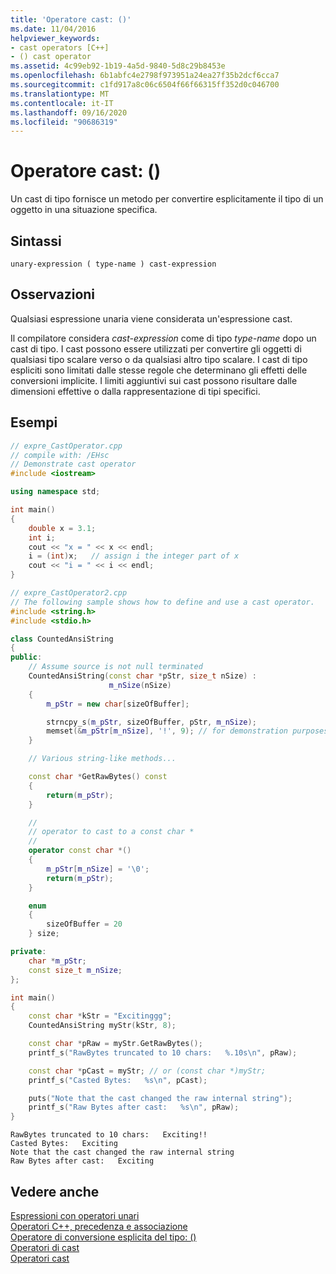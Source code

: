 ```yaml
---
title: 'Operatore cast: ()'
ms.date: 11/04/2016
helpviewer_keywords:
- cast operators [C++]
- () cast operator
ms.assetid: 4c99eb92-1b19-4a5d-9840-5d8c29b8453e
ms.openlocfilehash: 6b1abfc4e2798f973951a24ea27f35b2dcf6cca7
ms.sourcegitcommit: c1fd917a8c06c6504f66f66315ff352d0c046700
ms.translationtype: MT
ms.contentlocale: it-IT
ms.lasthandoff: 09/16/2020
ms.locfileid: "90686319"
---
```

# <a name="cast-operator-"></a>Operatore cast: ()

Un cast di tipo fornisce un metodo per convertire esplicitamente il tipo di un oggetto in una situazione specifica.

## <a name="syntax"></a>Sintassi

```
unary-expression ( type-name ) cast-expression
```

## <a name="remarks"></a>Osservazioni

Qualsiasi espressione unaria viene considerata un'espressione cast.

Il compilatore considera *cast-expression* come di tipo *type-name* dopo un cast di tipo. I cast possono essere utilizzati per convertire gli oggetti di qualsiasi tipo scalare verso o da qualsiasi altro tipo scalare. I cast di tipo espliciti sono limitati dalle stesse regole che determinano gli effetti delle conversioni implicite. I limiti aggiuntivi sui cast possono risultare dalle dimensioni effettive o dalla rappresentazione di tipi specifici.

## <a name="examples"></a>Esempi

```cpp
// expre_CastOperator.cpp
// compile with: /EHsc
// Demonstrate cast operator
#include <iostream>

using namespace std;

int main()
{
    double x = 3.1;
    int i;
    cout << "x = " << x << endl;
    i = (int)x;   // assign i the integer part of x
    cout << "i = " << i << endl;
}
```

```cpp
// expre_CastOperator2.cpp
// The following sample shows how to define and use a cast operator.
#include <string.h>
#include <stdio.h>

class CountedAnsiString
{
public:
    // Assume source is not null terminated
    CountedAnsiString(const char *pStr, size_t nSize) :
                      m_nSize(nSize)
    {
        m_pStr = new char[sizeOfBuffer];

        strncpy_s(m_pStr, sizeOfBuffer, pStr, m_nSize);
        memset(&m_pStr[m_nSize], '!', 9); // for demonstration purposes.
    }

    // Various string-like methods...

    const char *GetRawBytes() const
    {
        return(m_pStr);
    }

    //
    // operator to cast to a const char *
    //
    operator const char *()
    {
        m_pStr[m_nSize] = '\0';
        return(m_pStr);
    }

    enum
    {
        sizeOfBuffer = 20
    } size;

private:
    char *m_pStr;
    const size_t m_nSize;
};

int main()
{
    const char *kStr = "Excitinggg";
    CountedAnsiString myStr(kStr, 8);

    const char *pRaw = myStr.GetRawBytes();
    printf_s("RawBytes truncated to 10 chars:   %.10s\n", pRaw);

    const char *pCast = myStr; // or (const char *)myStr;
    printf_s("Casted Bytes:   %s\n", pCast);

    puts("Note that the cast changed the raw internal string");
    printf_s("Raw Bytes after cast:   %s\n", pRaw);
}
```

```Output
RawBytes truncated to 10 chars:   Exciting!!
Casted Bytes:   Exciting
Note that the cast changed the raw internal string
Raw Bytes after cast:   Exciting
```

## <a name="see-also"></a>Vedere anche

[Espressioni con operatori unari](../cpp/expressions-with-unary-operators.md)<br/>
[Operatori C++, precedenza e associazione](../cpp/cpp-built-in-operators-precedence-and-associativity.md)<br/>
[Operatore di conversione esplicita del tipo: ()](../cpp/explicit-type-conversion-operator-parens.md)<br/>
[Operatori di cast](../cpp/casting-operators.md)<br/>
[Operatori cast](../c-language/cast-operators.md)
